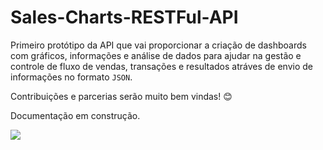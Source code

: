 # Sales-Charts-RESTFul-API

Primeiro protótipo da API que vai proporcionar a criação de dashboards com gráficos, informações e análise de dados para 
ajudar na gestão e controle de fluxo de vendas, transações e resultados atráves de envio de informações no formato `JSON`.

Contribuições e parcerias serão muito bem vindas! :blush:

Documentação em construção.

<img src="https://github.com/MayconPCampos/Django-Sales-Charts-RESTFul-API/blob/main/Chart%20dashboard.jpg?raw=true"/>
